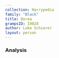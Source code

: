 ```yaml
---
collection: Harrypedia
family: "Black"
title: Dorea
grampsID: I0028
author: Luke Schierer
layout: person
---
```


### Analysis
